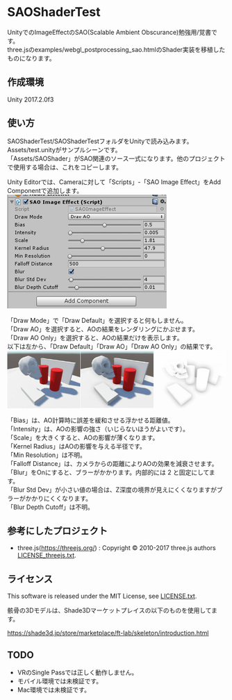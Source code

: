 # SAOShaderTest
UnityでのImageEffectのSAO(Scalable Ambient Obscurance)勉強用/覚書です。  
three.jsのexamples/webgl_postprocessing_sao.htmlのShader実装を移植したものになります。  

## 作成環境

Unity 2017.2.0f3

## 使い方

SAOShaderTest/SAOShaderTestフォルダをUnityで読み込みます。  
Assets/test.unityがサンプルシーンです。  
「Assets/SAOShader」がSAO関連のソース一式になります。他のプロジェクトで使用する場合は、これをコピーします。  

Unity Editorでは、Cameraに対して「Scripts」-「SAO Image Effect」をAdd Componentで追加します。  
![saoshader_camera_component.png](./images/saoshader_camera_component.png)

「Draw Mode」で「Draw Default」を選択すると何もしません。  
「Draw AO」を選択すると、AOの結果をレンダリングにかぶせます。  
「Draw AO Only」を選択すると、AOの結果だけを表示します。  
以下は左から、「Draw Default」「Draw AO」「Draw AO Only」の結果です。  
![saoshader_mode.jpg](./images/saoshader_mode.jpg)

「Bias」は、AO計算時に誤差を緩和させる浮かせる距離値。  
「Intensity」は、AOの影響の強さ（いじらないほうがよいです）。  
「Scale」を大きくすると、AOの影響が薄くなります。  
「Kernel Radius」はAOの影響を与える半径です。  
「Min Resolution」は不明。  
「Falloff Distance」は、カメラからの距離によりAOの効果を減衰させます。  
「Blur」をOnにすると、ブラーがかかります。内部的には 2 と固定にしてます。  
「Blur Std Dev」が小さい値の場合は、Z深度の境界が見えにくくなりますがブラーがかかりにくくなります。  
「Blur Depth Cutoff」は不明。  

## 参考にしたプロジェクト

- three.js(https://threejs.org/) : Copyright © 2010-2017 three.js authors [LICENSE_threejs.txt](./LICENSE_threejs.txt).

## ライセンス

This software is released under the MIT License, see [LICENSE.txt](./LICENSE.txt).

骸骨の3Dモデルは、Shade3Dマーケットプレイスの以下のものを使用してます。  

https://shade3d.jp/store/marketplace/ft-lab/skeleton/introduction.html

## TODO

- VRのSingle Passでは正しく動作しません。
- モバイル環境では未検証です。
- Mac環境では未検証です。

